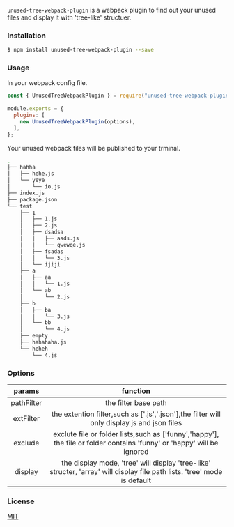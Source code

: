 
`unused-tree-webpack-plugin` is a webpack plugin to find out your unused files and display it with 'tree-like' structuer.

### Installation

``` bash
$ npm install unused-tree-webpack-plugin --save
```

### Usage

In your webpack config file.
``` javascript
const { UnusedTreeWebpackPlugin } = require("unused-tree-webpack-plugin");
 
module.exports = {
  plugins: [
    new UnusedTreeWebpackPlugin(options),
  ],
};
```

Your unused webpack files will be published to your trminal.

``` bash
.
├── hahha
│   ├── hehe.js
│   └── yeye
│       └── io.js
├── index.js
├── package.json
└── test
    ├── 1
    │   ├── 1.js
    │   ├── 2.js
    │   ├── dsadsa
    │   │   ├── asds.js
    │   │   └── qwewqe.js
    │   ├── fsadas
    │   │   └── 3.js
    │   └── ijiji
    ├── a
    │   ├── aa
    │   │   └── 1.js
    │   └── ab
    │       └── 2.js
    ├── b
    │   ├── ba
    │   │   └── 3.js
    │   └── bb
    │       └── 4.js
    ├── empty
    ├── hahahaha.js
    └── heheh
        └── 4.js
```

### Options
|params|function|
|:-:|:-:|
|pathFilter|the filter base path|
|extFilter|the extention filter,such as ['.js','.json'],the filter will only display js and json files|
|exclude|exclute file or folder lists,such as ['funny','happy'], the file or folder contains 'funny' or 'happy' will be ignored|
|display|the display mode, 'tree' will display 'tree-like' structer, 'array' will display file path lists. 'tree' mode is default|


### License

[MIT](http://opensource.org/licenses/MIT)
